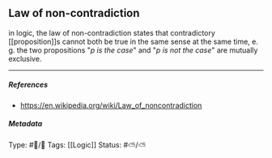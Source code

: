 ## Law of non-contradiction  # 

in logic, the law of non-contradiction states that contradictory [[proposition]]s cannot both be true in the same sense at the same time, e. g. the two propositions "_p is the case_" and "_p is not the case_" are mutually exclusive.

___

##### References

- https://en.wikipedia.org/wiki/Law_of_noncontradiction

##### Metadata

Type: #🔵/🔵 
Tags: [[Logic]]
Status: #⛅️/⛅️